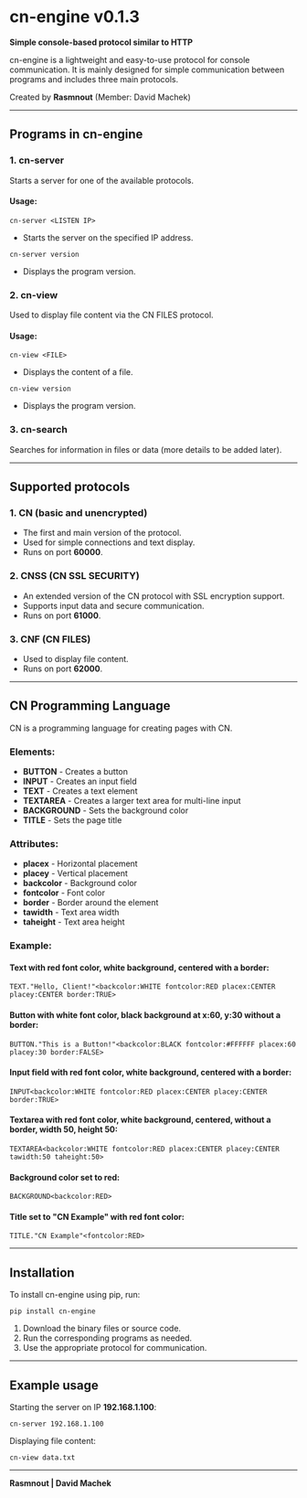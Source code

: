 # cn-engine v0.1.3

**Simple console-based protocol similar to HTTP**

cn-engine is a lightweight and easy-to-use protocol for console communication. It is mainly designed for simple communication between programs and includes three main protocols.

Created by **Rasmnout** (Member: David Machek)

---

## Programs in cn-engine

### 1. cn-server
Starts a server for one of the available protocols.

#### Usage:
```
cn-server <LISTEN IP>
```
- Starts the server on the specified IP address.

```
cn-server version
```
- Displays the program version.

### 2. cn-view
Used to display file content via the CN FILES protocol.

#### Usage:
```
cn-view <FILE>
```
- Displays the content of a file.

```
cn-view version
```
- Displays the program version.

### 3. cn-search
Searches for information in files or data (more details to be added later).

---

## Supported protocols

### 1. CN (basic and unencrypted)
- The first and main version of the protocol.
- Used for simple connections and text display.
- Runs on port **60000**.

### 2. CNSS (CN SSL SECURITY)
- An extended version of the CN protocol with SSL encryption support.
- Supports input data and secure communication.
- Runs on port **61000**.

### 3. CNF (CN FILES)
- Used to display file content.
- Runs on port **62000**.

---

## CN Programming Language

CN is a programming language for creating pages with CN.

### Elements:
- **BUTTON** - Creates a button
- **INPUT** - Creates an input field
- **TEXT** - Creates a text element
- **TEXTAREA** - Creates a larger text area for multi-line input
- **BACKGROUND** - Sets the background color
- **TITLE** - Sets the page title

### Attributes:
- **placex** - Horizontal placement
- **placey** - Vertical placement
- **backcolor** - Background color
- **fontcolor** - Font color
- **border** - Border around the element
- **tawidth** - Text area width
- **taheight** - Text area height

### Example:

#### Text with red font color, white background, centered with a border:
```
TEXT."Hello, Client!"<backcolor:WHITE fontcolor:RED placex:CENTER placey:CENTER border:TRUE>
```

#### Button with white font color, black background at x:60, y:30 without a border:
```
BUTTON."This is a Button!"<backcolor:BLACK fontcolor:#FFFFFF placex:60 placey:30 border:FALSE>
```

#### Input field with red font color, white background, centered with a border:
```
INPUT<backcolor:WHITE fontcolor:RED placex:CENTER placey:CENTER border:TRUE>
```

#### Textarea with red font color, white background, centered, without a border, width 50, height 50:
```
TEXTAREA<backcolor:WHITE fontcolor:RED placex:CENTER placey:CENTER tawidth:50 taheight:50>
```

#### Background color set to red:
```
BACKGROUND<backcolor:RED>
```

#### Title set to "CN Example" with red font color:
```
TITLE."CN Example"<fontcolor:RED>
```

---

## Installation

To install cn-engine using pip, run:
```
pip install cn-engine
```

1. Download the binary files or source code.
2. Run the corresponding programs as needed.
3. Use the appropriate protocol for communication.

---

## Example usage

Starting the server on IP **192.168.1.100**:
```
cn-server 192.168.1.100
```

Displaying file content:
```
cn-view data.txt
```

---

**Rasmnout | David Machek**

